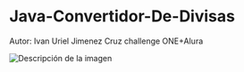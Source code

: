 # Java-Convertidor-De-Divisas
Autor: Ivan Uriel Jimenez Cruz
challenge ONE+Alura

![Descripción de la imagen](src/images/gif.gif)
